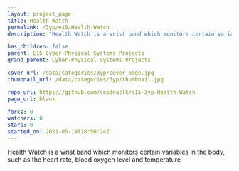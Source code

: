 ```yaml
---
layout: project_page
title: Health Watch
permalink: /3yp/e15/Health-Watch
description: "Health Watch is a wrist band which monitors certain variables in the body, such as the heart rate, blood oxygen level and temperature"

has_children: false
parent: E15 Cyber-Physical Systems Projects
grand_parent: Cyber-Physical Systems Projects

cover_url: /data/categories/3yp/cover_page.jpg
thumbnail_url: /data/categories/3yp/thumbnail.jpg

repo_url: https://github.com/cepdnaclk/e15-3yp-Health-Watch
page_url: blank

forks: 0
watchers: 0
stars: 0
started_on: 2021-05-19T18:56:24Z
---
```

Health Watch is a wrist band which monitors certain variables in the body, such as the heart rate, blood oxygen level and temperature

